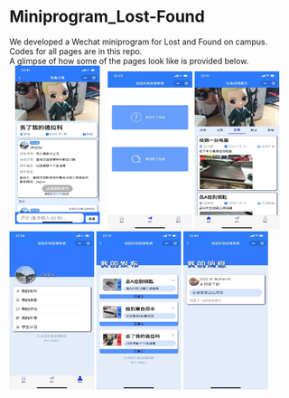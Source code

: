 # Miniprogram_Lost-Found

We developed a Wechat miniprogram for Lost and Found on campus.  
Codes for all pages are in this repo.  
A glimpse of how some of the pages look like is provided below.  
<img style="margin-bottom:10px; margin-left:10px; margin-right:10px;" width="150" height="280" src="https://github.com/JoyyTj/Miniprogram_Lost-Found/blob/main/Img/page_detail.jpg"/>
<img width="150" height="280" src="https://github.com/JoyyTj/Miniprogram_Lost-Found/blob/main/Img/page_fabu.jpg"/>
<img width="150" height="280" src="https://github.com/JoyyTj/Miniprogram_Lost-Found/blob/main/Img/page_shouye.jpg"/>  
<img width="150" height="280" src="https://github.com/JoyyTj/Miniprogram_Lost-Found/blob/main/Img/page_wode.jpg"/>
<img width="150" height="280" src="https://github.com/JoyyTj/Miniprogram_Lost-Found/blob/main/Img/page_wodefabu.jpg"/>
<img width="150" height="280" src="https://github.com/JoyyTj/Miniprogram_Lost-Found/blob/main/Img/page_wodexiaoxi.jpg"/>
